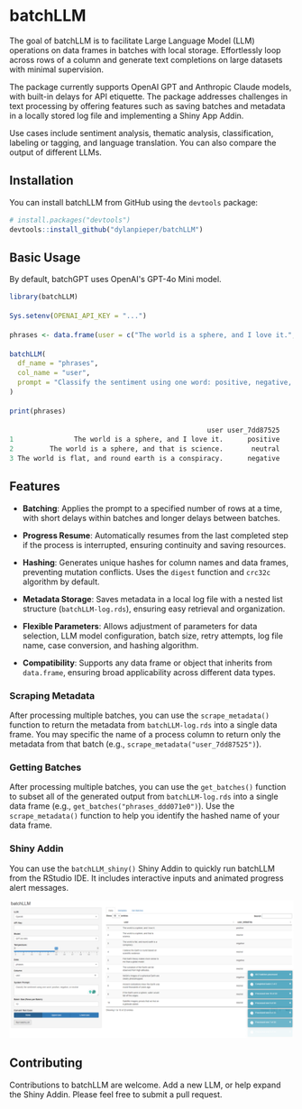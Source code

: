 # batchLLM

The goal of batchLLM is to facilitate Large Language Model (LLM) operations on data frames in batches with local storage. Effortlessly loop across rows of a column and generate text completions on large datasets with minimal supervision.

The package currently supports OpenAI GPT and Anthropic Claude models, with built-in delays for API etiquette. The package addresses challenges in text processing by offering features such as saving batches and metadata in a locally stored log file and implementing a Shiny App Addin.

Use cases include sentiment analysis, thematic analysis, classification, labeling or tagging, and language translation. You can also compare the output of different LLMs.

## Installation

You can install batchLLM from GitHub using the `devtools` package:

``` r
# install.packages("devtools")
devtools::install_github("dylanpieper/batchLLM")
```

## Basic Usage

By default, batchGPT uses OpenAI's GPT-4o Mini model.

``` r
library(batchLLM) 

Sys.setenv(OPENAI_API_KEY = "...")

phrases <- data.frame(user = c("The world is a sphere, and I love it.", "The world is a sphere, and that is science.", "The world is flat, and round earth is a conspiracy."))

batchLLM(
  df_name = "phrases",
  col_name = "user",
  prompt = "Classify the sentiment using one word: positive, negative, or neutral"
)

print(phrases)

                                                 user user_7dd87525
1               The world is a sphere, and I love it.      positive
2         The world is a sphere, and that is science.       neutral
3 The world is flat, and round earth is a conspiracy.      negative
```

## **Features**

-   **Batching**: Applies the prompt to a specified number of rows at a time, with short delays within batches and longer delays between batches.

-   **Progress Resume**: Automatically resumes from the last completed step if the process is interrupted, ensuring continuity and saving resources.

-   **Hashing**: Generates unique hashes for column names and data frames, preventing mutation conflicts. Uses the `digest` function and `crc32c` algorithm by default.

-   **Metadata Storage**: Saves metadata in a local log file with a nested list structure (`batchLLM-log.rds`), ensuring easy retrieval and organization.

-   **Flexible Parameters**: Allows adjustment of parameters for data selection, LLM model configuration, batch size, retry attempts, log file name, case conversion, and hashing algorithm.

-   **Compatibility**: Supports any data frame or object that inherits from `data.frame`, ensuring broad applicability across different data types.

### Scraping Metadata

After processing multiple batches, you can use the `scrape_metadata()` function to return the metadata from `batchLLM-log.rds` into a single data frame. You may specific the name of a process column to return only the metadata from that batch (e.g., `scrape_metadata("user_7dd87525")`).

### Getting Batches

After processing multiple batches, you can use the `get_batches()` function to subset all of the generated output from `batchLLM-log.rds` into a single data frame (e.g., `get_batches("phrases_ddd071e0")`). Use the `scrape_metadata()` function to help you identify the hashed name of your data frame.

### Shiny Addin

You can use the `batchLLM_shiny()` Shiny Addin to quickly run batchLLM from the RStudio IDE. It includes interactive inputs and animated progress alert messages.

![](inst/batchGPT_shiny.png)

## Contributing

Contributions to batchLLM are welcome. Add a new LLM, or help expand the Shiny Addin. Please feel free to submit a pull request.
